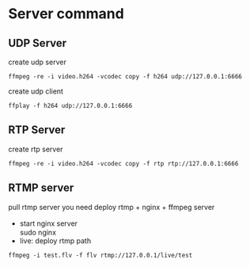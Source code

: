 # Server command

## UDP Server
create udp server
~~~
ffmpeg -re -i video.h264 -vcodec copy -f h264 udp://127.0.0.1:6666
~~~

create udp client
~~~
ffplay -f h264 udp://127.0.0.1:6666
~~~

## RTP Server
create rtp server
~~~
ffmpeg -re -i video.h264 -vcodec copy -f rtp rtp://127.0.0.1:6666
~~~

## RTMP server
pull rtmp server
you need deploy rtmp + nginx + ffmpeg server
- start nginx server　<br>
sudo nginx
- live: deploy rtmp path
~~~
ffmpeg -i test.flv -f flv rtmp://127.0.0.1/live/test
~~~
